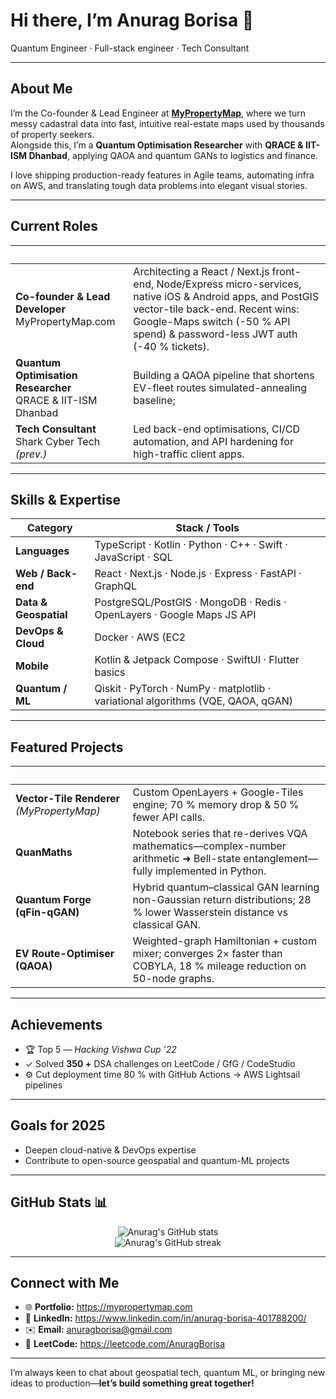 # Hi there, I’m Anurag Borisa 👋  

 Quantum Engineer · Full-stack engineer · Tech Consultant

---

## About Me
I’m the Co-founder & Lead Engineer at **[MyPropertyMap](https://mypropertymap.com)**, where we turn messy cadastral data into fast, intuitive real-estate maps used by thousands of property seekers.  
Alongside this, I’m a **Quantum Optimisation Researcher** with **QRACE & IIT-ISM Dhanbad**, applying QAOA and quantum GANs to logistics and finance.

I love shipping production-ready features in Agile teams, automating infra on AWS, and translating tough data problems into elegant visual stories.

---

## Current Roles
| &nbsp; |  |
|---|---|
| **Co-founder & Lead Developer**<br/>MyPropertyMap.com | Architecting a React / Next.js front-end, Node/Express micro-services, native iOS & Android apps, and PostGIS vector-tile back-end. Recent wins: Google-Maps switch (-50 % API spend) & password-less JWT auth (-40 % tickets). |
| **Quantum Optimisation Researcher**<br/>QRACE & IIT-ISM Dhanbad | Building a QAOA pipeline that shortens EV-fleet routes  simulated-annealing baseline;  |
| **Tech Consultant**<br/>Shark Cyber Tech *(prev.)* | Led back-end optimisations, CI/CD automation, and API hardening for high-traffic client apps. |

---

## Skills & Expertise
| **Category** | **Stack / Tools** |
|---|---|
| **Languages** | TypeScript · Kotlin · Python · C++ · Swift · JavaScript · SQL |
| **Web / Back-end** | React · Next.js · Node.js · Express · FastAPI · GraphQL |
| **Data & Geospatial** | PostgreSQL/PostGIS · MongoDB · Redis · OpenLayers · Google Maps JS API |
| **DevOps & Cloud** | Docker · AWS (EC2 | RDS | Lightsail | Lambda) · GitHub Actions CI/CD |
| **Mobile** | Kotlin & Jetpack Compose · SwiftUI · Flutter basics |
| **Quantum / ML** | Qiskit · PyTorch · NumPy · matplotlib · variational algorithms (VQE, QAOA, qGAN) |

---

## Featured Projects
| &nbsp; |  |
|---|---|
| **Vector-Tile Renderer** *(MyPropertyMap)* | Custom OpenLayers + Google-Tiles engine; 70 % memory drop & 50 % fewer API calls. |
| **QuanMaths** | Notebook series that re-derives VQA mathematics—complex-number arithmetic ➜ Bell-state entanglement—fully implemented in Python. |
| **Quantum Forge (qFin-qGAN)** | Hybrid quantum–classical GAN learning non-Gaussian return distributions; 28 % lower Wasserstein distance vs classical GAN. |
| **EV Route-Optimiser (QAOA)** | Weighted-graph Hamiltonian + custom mixer; converges 2× faster than COBYLA, 18 % mileage reduction on 50-node graphs. |

---

## Achievements
- 🏆 Top 5 — *Hacking Vishwa Cup ’22*  
- ✓ Solved **350 +** DSA challenges on LeetCode / GfG / CodeStudio  
- ⚙️ Cut deployment time 80 % with GitHub Actions → AWS Lightsail pipelines  

---

## Goals for 2025
- Deepen cloud-native & DevOps expertise  
- Contribute to open-source geospatial and quantum-ML projects   

---

## GitHub Stats 📊
<p align="center">
  <img src="https://github-readme-stats.vercel.app/api?username=AnuragBorisa&show_icons=true&theme=radical&hide_border=true" alt="Anurag's GitHub stats" />
  <br/>
  <img src="https://github-readme-streak-stats.herokuapp.com/?user=AnuragBorisa&theme=radical&hide_border=true" alt="Anurag's GitHub streak" />
</p>

---

## Connect with Me
- 🌐 **Portfolio:** <https://mypropertymap.com>  
- 💼 **LinkedIn:** <https://www.linkedin.com/in/anurag-borisa-401788200/>  
- ✉️ **Email:** anuragborisa@gmail.com  
- 📝 **LeetCode:** <https://leetcode.com/AnuragBorisa>

---

I’m always keen to chat about geospatial tech, quantum ML, or bringing new ideas to production—**let’s build something great together!**

